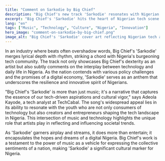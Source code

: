 ```yaml
---
title: "Comment on Sarkodie by Big Chief"
description: "Big Chief's new track 'Sarkodie' resonates with Nigerian tech innovation and cultural identity."
excerpt: "Big Chief's 'Sarkodie' hits the heart of Nigerian tech scene."
lang: "en"
tags: ["Music", "Technology", "Culture", "Nigeria", "Innovation"]
hero_image: "comment-on-sarkodie-by-big-chief.png"
image_alt: "Big Chief's 'Sarkodie' cover art reflecting Nigerian tech and culture"
---
```


In an industry where beats often overshadow words, Big Chief's 'Sarkodie' merges lyrical depth with rhythm, striking a chord with Nigeria's burgeoning tech community. The track not only showcases Big Chief's dexterity as an artist but also subtly comments on the interplay between technology and daily life in Nigeria. As the nation contends with various policy challenges and the promises of a digital economy, 'Sarkodie' serves as an anthem that underscores the resilience and innovative spirit of Nigerians.

"Big Chief's 'Sarkodie' is more than just music; it's a narrative that captures the essence of our tech-driven aspirations and cultural vigor," says Adeola Kayode, a tech analyst at TechCabal. The song's widespread appeal lies in its ability to resonate with the youth who are not only consumers of technology but also creators and entrepreneurs shaping the tech landscape in Nigeria. This intersection of music and technology highlights the unique role that artists play in reflecting and influencing societal trends.

As 'Sarkodie' garners airplay and streams, it does more than entertain; it encapsulates the hopes and dreams of a digital Nigeria. Big Chief's work is a testament to the power of music as a vehicle for expressing the collective sentiments of a nation, making 'Sarkodie' a significant cultural marker for Nigeria.